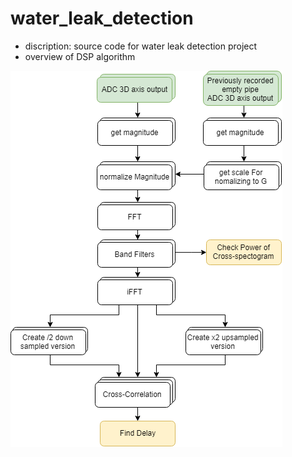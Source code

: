 # water_leak_detection
- discription: source code for water leak detection project
- overview of DSP algorithm



![img](DSP_block.png) 